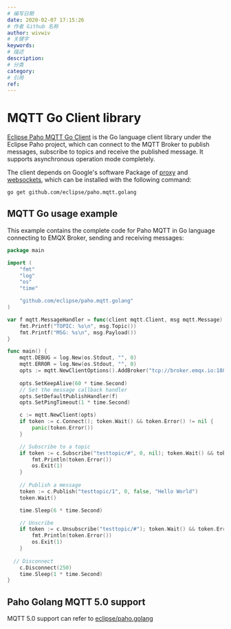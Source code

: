 ```yaml
---
# 编写日期
date: 2020-02-07 17:15:26
# 作者 Github 名称
author: wivwiv
# 关键字
keywords:
# 描述
description:
# 分类
category: 
# 引用
ref:
---
```



# MQTT Go Client library

[Eclipse Paho MQTT Go Client](https://github.com/eclipse/paho.mqtt.golang) is the Go language client library under the Eclipse Paho project, which can connect to the MQTT Broker to publish messages, subscribe to topics and receive the published message. It supports asynchronous operation mode completely.

The client depends on Google's software Package of [proxy](https://godoc.org/golang.org/x/net/proxy) and [websockets](https://godoc.org/github.com/gorilla/websocket), which can be installed with the following command:

```bash
go get github.com/eclipse/paho.mqtt.golang
```

## MQTT Go usage example

This example contains the complete code for Paho MQTT in Go language connecting to EMQX Broker, sending and receiving messages:

```go
package main

import (
	"fmt"
	"log"
	"os"
	"time"

	"github.com/eclipse/paho.mqtt.golang"
)

var f mqtt.MessageHandler = func(client mqtt.Client, msg mqtt.Message) {
	fmt.Printf("TOPIC: %s\n", msg.Topic())
	fmt.Printf("MSG: %s\n", msg.Payload())
}

func main() {
	mqtt.DEBUG = log.New(os.Stdout, "", 0)
	mqtt.ERROR = log.New(os.Stdout, "", 0)
	opts := mqtt.NewClientOptions().AddBroker("tcp://broker.emqx.io:1883").SetClientID("emqx_test_client")
	
	opts.SetKeepAlive(60 * time.Second)
	// Set the message callback handler
	opts.SetDefaultPublishHandler(f)
	opts.SetPingTimeout(1 * time.Second)

	c := mqtt.NewClient(opts)
	if token := c.Connect(); token.Wait() && token.Error() != nil {
		panic(token.Error())
	}

	// Subscribe to a topic
	if token := c.Subscribe("testtopic/#", 0, nil); token.Wait() && token.Error() != nil {
		fmt.Println(token.Error())
		os.Exit(1)
	}
	
	// Publish a message
	token := c.Publish("testtopic/1", 0, false, "Hello World")
	token.Wait()

	time.Sleep(6 * time.Second)

	// Unscribe
	if token := c.Unsubscribe("testtopic/#"); token.Wait() && token.Error() != nil {
		fmt.Println(token.Error())
		os.Exit(1)
	}
  
  // Disconnect
	c.Disconnect(250)
	time.Sleep(1 * time.Second)
}
```




## Paho Golang MQTT 5.0 support

MQTT 5.0 support can refer to [eclipse/paho.golang](https://github.com/eclipse/paho.golang)
